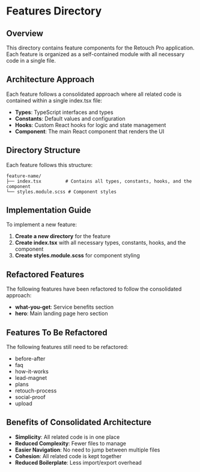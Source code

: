 # Features Directory

## Overview

This directory contains feature components for the Retouch Pro application. Each feature is organized as a self-contained module with all necessary code in a single file.

## Architecture Approach

Each feature follows a consolidated approach where all related code is contained within a single index.tsx file:

- **Types**: TypeScript interfaces and types
- **Constants**: Default values and configuration
- **Hooks**: Custom React hooks for logic and state management
- **Component**: The main React component that renders the UI

## Directory Structure

Each feature follows this structure:

```
feature-name/
├── index.tsx         # Contains all types, constants, hooks, and the component
└── styles.module.scss # Component styles
```

## Implementation Guide

To implement a new feature:

1. **Create a new directory** for the feature
2. **Create index.tsx** with all necessary types, constants, hooks, and the component
3. **Create styles.module.scss** for component styling

## Refactored Features

The following features have been refactored to follow the consolidated approach:

- **what-you-get**: Service benefits section
- **hero**: Main landing page hero section

## Features To Be Refactored

The following features still need to be refactored:

- before-after
- faq
- how-it-works
- lead-magnet
- plans
- retouch-process
- social-proof
- upload

## Benefits of Consolidated Architecture

- **Simplicity**: All related code is in one place
- **Reduced Complexity**: Fewer files to manage
- **Easier Navigation**: No need to jump between multiple files
- **Cohesion**: All related code is kept together
- **Reduced Boilerplate**: Less import/export overhead